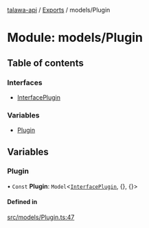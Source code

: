 [talawa-api](../README.md) / [Exports](../modules.md) / models/Plugin

# Module: models/Plugin

## Table of contents

### Interfaces

- [InterfacePlugin](../interfaces/models_Plugin.InterfacePlugin.md)

### Variables

- [Plugin](models_Plugin.md#plugin)

## Variables

### Plugin

• `Const` **Plugin**: `Model`\<[`InterfacePlugin`](../interfaces/models_Plugin.InterfacePlugin.md), {}, {}\>

#### Defined in

[src/models/Plugin.ts:47](https://github.com/PalisadoesFoundation/talawa-api/blob/0763f35/src/models/Plugin.ts#L47)
